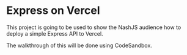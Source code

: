 # Express on Vercel

This project is going to be used to show the NashJS audience how to deploy a simple Express API to Vercel.

The walkthrough of this will be done using CodeSandbox.
